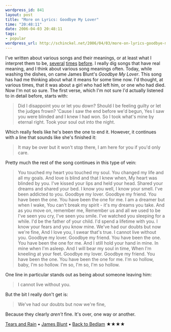 ```yaml
--- 
wordpress_id: 841
layout: post
title: "More on Lyrics: Goodbye My Lover"
time: "20:48:11"
date: 2006-04-03 20:48:11
tags: 
- popular
wordpress_url: http://schinckel.net/2006/04/03/more-on-lyrics-goodbye-my-lover/
---
```

I've written about various songs and their meanings, or at least what I interpret them to be, [several][1] [times][2] [before][3]. I really dig songs that have real meaning, and I think about various song meanings often. Today, while washing the dishes, on came James Blunt's _Goodbye My Lover_. This song has had me thinking about what it means for some time now. I'd thought, at various times, that it was about a girl who had left him, or one who had died. Now I'm not so sure.  The first verse, which I'm not sure I'd actually listened to in detail before, starts with: 

> Did I disappoint you or let you down? Should I be feeling guilty or let the judges frown? 'Cause I saw the end before we'd begun, Yes I saw you were blinded and I knew I had won. So I took what's mine by eternal right. Took your soul out into the night.

Which really feels like he's been the one to end it. However, it continues with a line that sounds like she's finished it: 

> It may be over but it won't stop there, I am here for you if you'd only care.

Pretty much the rest of the song continues in this type of vein: 

> You touched my heart you touched my soul. You changed my life and all my goals. And love is blind and that I knew when, My heart was blinded by you. I've kissed your lips and held your head. Shared your dreams and shared your bed. I know you well, I know your smell. I've been addicted to you. Goodbye my lover. Goodbye my friend. You have been the one. You have been the one for me. I am a dreamer but when I wake, You can't break my spirit - it's my dreams you take. And as you move on, remember me, Remember us and all we used to be I've seen you cry, I've seen you smile. I've watched you sleeping for a while. I'd be the father of your child. I'd spend a lifetime with you. I know your fears and you know mine. We've had our doubts but now we're fine, And I love you, I swear that's true. I cannot live without you. Goodbye my lover. Goodbye my friend. You have been the one. You have been the one for me. And I still hold your hand in mine. In mine when I'm asleep. And I will bear my soul in time, When I'm kneeling at your feet. Goodbye my lover. Goodbye my friend. You have been the one. You have been the one for me. I'm so hollow, baby, I'm so hollow. I'm so, I'm so, I'm so hollow.

One line in particular stands out as being about someone leaving him: 

> I cannot live without you.

But the bit I really don't get is: 

> We've had our doubts but now we're fine,

Because they clearly _aren't_ fine. It's over, one way or another. 

[Tears and Rain][4] • [James Blunt][5] • [Back to Bedlam][6] ★★★★

   [1]: http://schinckel.net/2006/03/05/time-flies-like-a-banana/
   [2]: http://schinckel.net/2006/02/22/song-lyrics-and-their-meanings/
   [3]: http://schinckel.net/2006/02/04/fred-jones-part-one-and-two/
   [4]: http://phobos.apple.com/WebObjects/MZSearch.woa/wa/advancedSearchResults?songTerm=Tears+and+Rain&artistTerm=James+Blunt
   [5]: http://phobos.apple.com/WebObjects/MZSearch.woa/wa/advancedSearchResults?artistTerm=James+Blunt
   [6]: http://phobos.apple.com/WebObjects/MZSearch.woa/wa/advancedSearchResults?albumTerm=Back+to+Bedlam&artistTerm=James+Blunt

